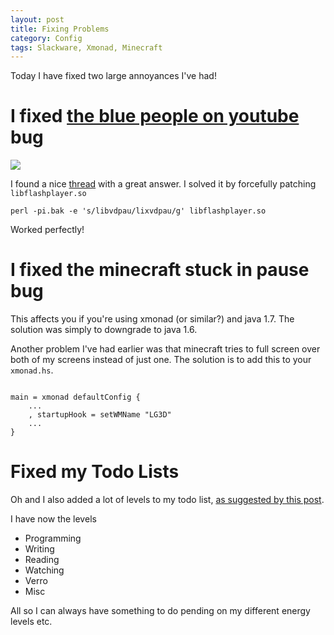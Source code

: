 ```yaml
---
layout: post
title: Fixing Problems
category: Config
tags: Slackware, Xmonad, Minecraft
---
```



Today I have fixed two large annoyances I've had!

# I fixed [the blue people on youtube][blue] bug

![](http://i.stack.imgur.com/XvNff.png)

I found a nice [thread][blue] with a great answer. I solved it by forcefully patching `libflashplayer.so`

    perl -pi.bak -e 's/libvdpau/lixvdpau/g' libflashplayer.so

Worked perfectly!

[blue]: http://askubuntu.com/questions/117127/flash-video-appears-blue



# I fixed the minecraft stuck in pause bug

This affects you if you're using xmonad (or similar?) and java 1.7. The solution was simply to downgrade to java 1.6.

Another problem I've had earlier was that minecraft tries to full screen over both of my screens instead of just one. The solution is to add this to your `xmonad.hs`.

``` {.haskell}

main = xmonad defaultConfig {
    ...
    , startupHook = setWMName "LG3D"
    ...
}

```


# Fixed my Todo Lists

Oh and I also added a lot of levels to my todo list, [as suggested by this post][aaron].

I have now the levels

* Programming
* Writing
* Reading
* Watching
* Verro
* Misc

All so I can always have something to do pending on my different energy levels etc.

[aaron]: http://www.aaronsw.com/weblog/productivity

